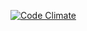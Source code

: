 [![Code Climate](https://codeclimate.com/github/KellyTeresa/queer-friendly-venues/badges/gpa.svg)](https://codeclimate.com/github/KellyTeresa/queer-friendly-venues)
